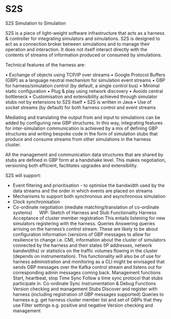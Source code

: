 # S2S

S2S
Simulation to Simulation

S2S is a piece of light-weight software infrastructure that acts as a harness & controller for integrating simulators and simulations.
S2S is designed to act as a connection broker between simulations and to manage their operation and interaction. It does not itself interact directly with the contents of streams of information produced or consumed by simulations.

Technical features of the harness are:

•	Exchange of objects using TCP/IP over streams
•	Google Protocol Buffers (GBP) as a language neutral mechanism for simulation event streams
•	GBP for harness/simulation control (by default, a single control bus)
•	Minimal static configuration
•	Plug & play using network discovery
•	Avoids central bottleneck
•	Customisation and extensibility achieved through simulator stubs not by extensions to S2S itself
•	S2S is written in Java
•	Use of socket streams (by default) for both harness control and event streams

Mediating and translating the output from and input to simulations can be added by configuring new GBP structures. In this way, integrating features for inter-simulation communication is achieved by a mix of defining GBP structures and writing bespoke code in the form of simulation stubs that produce and consume streams from other simulations in the harness cluster.

All the management and communication data structures that are shared by stubs are defined in GBP form at a handshake level. This makes negotiation, versioning both efficient, facilitates upgrades and extensibility.

S2S will support:
-	Event filtering and prioritisation - to optimise the bandwidth used by the data streams and the order in which events are placed on streams
-	Mechanisms to support both synchronous and asynchronous simulation
-	Clock synchronisation
-	Co-ordinate negotiation (mediate matching/translation of co-ordinate systems)
 
WIP: Sketch of Harness and Stub Functionality
Harness
Acceptance of cluster member registration
This entails listening for new simulators registering with the harness.
Queries
Answering queries arriving on the harness’s control stream. These are likely to be about configuration information (versions of GBP messages to allow for resilience to change i.e. CM), information about the cluster of simulators connected by the harness and their states (IP addresses, network bandwidths) or statistics on the traffic volumes flowing in the cluster (depends on instrumentation). This functionality will also be of use for harness administration and monitoring as a CLI might be envisaged that sends GBP messages over the Kafka control stream and listens out for corresponding admin messages coming back.
Management functions
Start, heartbeat, stop
Time Sync
Follow a time sync protocol that stubs participate in.
Co-ordinate Sync
Instrumentation & Debug Functions
Version checking and management
Stubs
Discover and register with harness (including registration of GBP messages supported)
Queries to harness e.g. get harness cluster member list and set of GBPs that they use 
Filter settings e.g. positive and negative
Version checking and management
